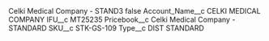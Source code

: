 <?xml version="1.0" encoding="UTF-8"?>
<CustomMetadata xmlns="http://soap.sforce.com/2006/04/metadata" xmlns:xsi="http://www.w3.org/2001/XMLSchema-instance" xmlns:xsd="http://www.w3.org/2001/XMLSchema">
    <label>Celki Medical Company - STAND3</label>
    <protected>false</protected>
    <values>
        <field>Account_Name__c</field>
        <value xsi:type="xsd:string">CELKI MEDICAL COMPANY</value>
    </values>
    <values>
        <field>IFU__c</field>
        <value xsi:type="xsd:string">MT25235</value>
    </values>
    <values>
        <field>Pricebook__c</field>
        <value xsi:type="xsd:string">Celki Medical Company - STANDARD</value>
    </values>
    <values>
        <field>SKU__c</field>
        <value xsi:type="xsd:string">STK-GS-109</value>
    </values>
    <values>
        <field>Type__c</field>
        <value xsi:type="xsd:string">DIST STANDARD</value>
    </values>
</CustomMetadata>
